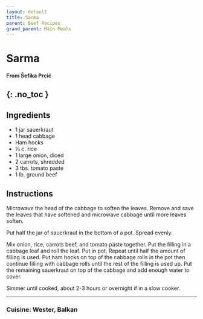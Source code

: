 ```yaml
---
layout: default
title: Sarma
parent: Beef Recipes
grand_parent: Main Meals
---
```


# Sarma
#### From Šefika Prcić
{: .no_toc }
---

## Ingredients
<ul>
	<li>1 jar sauerkraut</li>
	<li>1 head cabbage</li>
	<li>Ham hocks</li>
	<li>⅓ c. rice</li>
	<li>1 large onion, diced</li>
	<li>2 carrots, shredded</li>
	<li>3 tbs. tomato paste</li>
	<li>1 lb. ground beef</li>
</ul>

## Instructions

Microwave the head of the cabbage to soften the leaves. Remove and save the leaves that have softened and microwave cabbage until more leaves soften.

Put half the jar of sauerkraut in the bottom of a pot. Spread evenly.

Mix onion, rice, carrots beef, and tomato paste together. Put the filling in a cabbage leaf and roll the leaf. Put in pot. Repeat until half the amount of filling is used. Put ham hocks on top of the cabbage rolls in the pot then continue filling with cabbage rolls until the rest of the filling is used up. Put the remaining sauerkraut on top of the cabbage and add enough water to cover.

Simmer until cooked, about 2-3 hours or overnight if in a slow cooker.

--- 

### Cuisine: Wester, Balkan